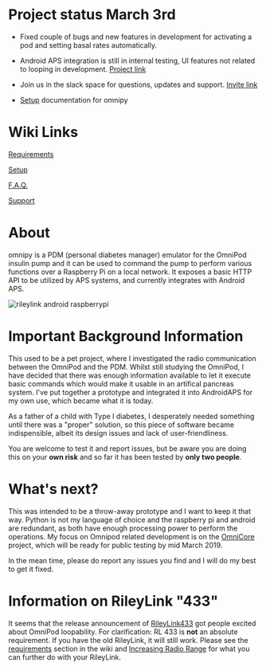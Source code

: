 # Project status March 3rd

* Fixed couple of bugs and new features in development for activating a pod and setting basal rates automatically.

* Android APS integration is still in internal testing, UI features not related to looping in development. [Project link](https://github.com/winemug/AndroidAPS/projects/1)

* Join us in the slack space for questions, updates and support. [Invite link](https://join.slack.com/t/omnicore-pdm/shared_invite/enQtNTY0ODcyOTA0ODcwLTNiMDc2OTE5MDk4Yjk0MDZlNDY1MmViMDkyZGYxZmQ2NWIwNDVhMmM0NTM1ZTM4MDdlYjFjNjBmZTRlYzllMmY)

* [Setup](https://github.com/winemug/omnipy/wiki/Setup-and-Configuration) documentation for omnipy
# Wiki Links

[Requirements](https://github.com/winemug/omnipy/wiki/Requirements)

[Setup](https://github.com/winemug/omnipy/wiki/Setup-and-Configuration)

[F.A.Q.](https://github.com/winemug/omnipy/wiki/Frequently-Asked-Questions)

[Support](https://github.com/winemug/omnipy/wiki/Support)


# About
omnipy is a PDM (personal diabetes manager) emulator for the OmniPod insulin pump and it can be used to command the pump to perform various functions over a Raspberry Pi on a local network. It exposes a basic HTTP API to be utilized by APS systems, and currently integrates with Android APS.

![rileylink android raspberrypi](https://github.com/winemug/omnipy/raw/master/img/droidrlpi.jpg)

# Important Background Information
This used to be a pet project, where I investigated the radio communication between the OmniPod and the PDM. Whilst still studying the OmniPod, I have decided that there was enough information available to let it execute basic commands which would make it usable in an artifical pancreas system. I've put together a prototype and integrated it into AndroidAPS for my own use, which became what it is today.

As a father of a child with Type I diabetes, I desperately needed something until there was a "proper" solution, so this piece of software became indispensible, albeit its design issues and lack of user-friendliness.

You are welcome to test it and report issues, but be aware you are doing this on your **own risk** and so far it has been tested by **only two people**.

# What's next?

This was intended to be a throw-away prototype and I want to keep it that way. Python is not my language of choice and the raspberry pi and android are redundant, as both have enough processing power to perform the operations. My focus on Omnipod related development is on the [OmniCore](https://github.com/winemug/OmniCore) project, which will be ready for public testing by mid March 2019.

In the mean time, please do report any issues you find and I will do my best to get it fixed.

# Information on RileyLink "433"
It seems that the release announcement of [RileyLink433](https://getrileylink.org/product/rileylink433/) got people excited about OmniPod loopability. For clarification: RL 433 is **not** an absolute requirement. If you have the old RileyLink, it will still work. Please see the [requirements](https://github.com/winemug/omnipy/wiki/Requirements) section in the wiki and [Increasing Radio Range](https://github.com/winemug/omnipy/wiki/Increasing-Radio-Range) for what you can further do with your RileyLink.
